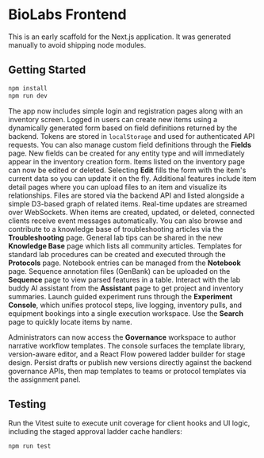 # BioLabs Frontend

This is an early scaffold for the Next.js application. It was generated manually to avoid shipping node modules.

## Getting Started

```bash
npm install
npm run dev
```

The app now includes simple login and registration pages along with an inventory screen. Logged in users can create new items using a dynamically generated form based on field definitions returned by the backend. Tokens are stored in `localStorage` and used for authenticated API requests.
You can also manage custom field definitions through the **Fields** page. New fields can be created for any entity type and will immediately appear in the inventory creation form.
Items listed on the inventory page can now be edited or deleted. Selecting **Edit** fills the form with the item's current data so you can update it on the fly.
Additional features include item detail pages where you can upload files to an item and visualize its relationships. Files are stored via the backend API and listed alongside a simple D3-based graph of related items.
Real-time updates are streamed over WebSockets. When items are created, updated, or deleted, connected clients receive event messages automatically.
You can also browse and contribute to a knowledge base of troubleshooting articles via the **Troubleshooting** page.
General lab tips can be shared in the new **Knowledge Base** page which lists all community articles.
Templates for standard lab procedures can be created and executed through the **Protocols** page.
Notebook entries can be managed from the **Notebook** page.
Sequence annotation files (GenBank) can be uploaded on the **Sequence** page to
view parsed features in a table. Interact with the lab buddy AI assistant from
the **Assistant** page to get project and inventory summaries.
Launch guided experiment runs through the **Experiment Console**, which unifies protocol steps, live logging, inventory pulls,
and equipment bookings into a single execution workspace.
Use the **Search** page to quickly locate items by name.

Administrators can now access the **Governance** workspace to author narrative workflow templates. The console surfaces the
template library, version-aware editor, and a React Flow powered ladder builder for stage design. Persist drafts or publish new
versions directly against the backend governance APIs, then map templates to teams or protocol templates via the assignment
panel.

## Testing

Run the Vitest suite to execute unit coverage for client hooks and UI logic, including the staged approval ladder cache handlers:

```bash
npm run test
```

